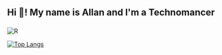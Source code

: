 <h2 align="left">Hi 👋! My name is Allan and I'm a Technomancer</h2>

###
![R](https://github.com/DarkStarStrix/DarkStarStrix/assets/108637439/72bd42b6-4b7a-48fb-9933-8c9d073f88cf)

[![Top Langs](https://github-readme-stats.vercel.app/api/top-langs/?username=DarkStarStrix&layout=compact&theme=vision-friendly-dark)](https://github.com/anuraghazra/github-readme-stats)

 
###
